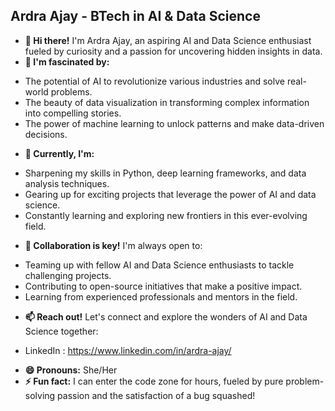##  Ardra Ajay - BTech in AI & Data Science 

-  **👋 Hi there!** I'm Ardra Ajay, an aspiring AI and Data Science enthusiast fueled by curiosity and a passion for uncovering hidden insights in data. 
-  **👀 I'm fascinated by:**

* The potential of AI to revolutionize various industries and solve real-world problems. 
* The beauty of data visualization in transforming complex information into compelling stories.
* The power of machine learning to unlock patterns and make data-driven decisions.
  
-  **🌱 Currently, I'm:**

* Sharpening my skills in Python, deep learning frameworks, and data analysis techniques.
* Gearing up for exciting projects that leverage the power of AI and data science.
* Constantly learning and exploring new frontiers in this ever-evolving field.
  
- **🤝  Collaboration is key!** I'm always open to:

* Teaming up with fellow AI and Data Science enthusiasts to tackle challenging projects.
* Contributing to open-source initiatives that make a positive impact.
* Learning from experienced professionals and mentors in the field.

-  **📫 Reach out!** Let's connect and explore the wonders of AI and Data Science together:

* LinkedIn : https://www.linkedin.com/in/ardra-ajay/
  
-  **😄 Pronouns:** She/Her
-  **⚡ Fun fact:** I can enter the code zone for hours, fueled by pure problem-solving passion and the satisfaction of a bug squashed! 

<!---
ardra1111/ardra1111 is a ✨ special ✨ repository because its `README.md` (this file) appears on your GitHub profile.
You can click the Preview link to take a look at your changes.
--->















